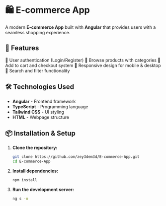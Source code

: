 # 🛍️ E-commerce App

A modern **E-commerce App** built with **Angular** that provides users with a seamless shopping experience.

## 🚀 Features

🔹 User authentication (Login/Register)
🔹 Browse products with categories
🔹 Add to cart and checkout system
🔹 Responsive design for mobile & desktop
🔹 Search and filter functionality

## 🛠️ Technologies Used

- **Angular** - Frontend framework
- **TypeScript** - Programming language
- **Tailwind CSS** - UI styling
- **HTML** - Webpage structure

## 📦 Installation & Setup

1. **Clone the repository:**
   ```bash
   git clone https://github.com/zey3dem3d/E-commerce-App.git
   cd E-commerce-App

2. **Install dependencies:**
   ```bash
   npm install

3. **Run the development server:**
   ```bash
   ng s -o
